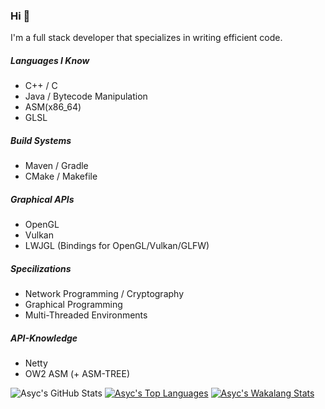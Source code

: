 ### Hi :wave:
I'm a full stack developer that specializes in writing efficient code.

##### Languages I Know
* C++ / C
* Java / Bytecode Manipulation
* ASM(x86_64)
* GLSL

##### Build Systems
* Maven / Gradle
* CMake / Makefile

##### Graphical APIs
* OpenGL
* Vulkan
* LWJGL (Bindings for OpenGL/Vulkan/GLFW)

##### Specilizations
* Network Programming / Cryptography
* Graphical Programming
* Multi-Threaded Environments

##### API-Knowledge
* Netty
* OW2 ASM (+ ASM-TREE)

![Asyc's GitHub Stats](https://github-readme-stats.vercel.app/api?username=asyc&show_icons=true&count_private=true&theme=cobalt&include_all_commits=true&custom_title=GitHub%20Stats)
[![Asyc's Top Languages](https://github-readme-stats.vercel.app/api/top-langs/?username=asyc&layout=compact&theme=cobalt)](https://github.com/anuraghazra/github-readme-stats)
[![Asyc's Wakalang Stats](https://github-readme-stats.vercel.app/api/wakatime?username=@Asyc&theme=cobalt&custom_title=Weekly%20Statistics)](https://github.com/anuraghazra/github-readme-stats)

